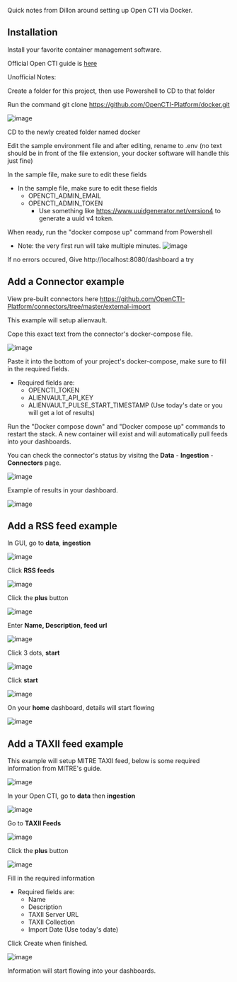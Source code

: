 Quick notes from Dillon around setting up Open CTI via Docker. 

## Installation

Install your favorite container management software. 

Official Open CTI guide is [here](https://docs.opencti.io/latest/deployment/installation/#using-docker1)

Unofficial Notes:

Create a folder for this project, then use Powershell to CD to that folder 

Run the command git clone https://github.com/OpenCTI-Platform/docker.git

![image](https://github.com/24SP-UNO-Capstone/Milestone1/assets/51690971/3e70211f-3a79-480d-8a46-81050d73ca03)

CD to the newly created folder named docker

Edit the sample environment file and after editing, rename to .env   (no text should be in front of the file extension, your docker software will handle this just fine)

In the sample file, make sure to edit these fields

- In the sample file, make sure to edit these fields
  - OPENCTI_ADMIN_EMAIL
  - OPENCTI_ADMIN_TOKEN
    - Use something like https://www.uuidgenerator.net/version4 to generate a uuid v4 token.
   

When ready, run the "docker compose up" command from Powershell 
- Note: the very first run will take multiple minutes. 
![image](https://github.com/24SP-UNO-Capstone/Milestone1/assets/51690971/bf909081-7152-4fdc-9291-2a3d7281b3f3)

If no errors occured, Give http://localhost:8080/dashboard a try 

## Add a Connector example

View pre-built connectors here https://github.com/OpenCTI-Platform/connectors/tree/master/external-import 

This example will setup alienvault. 

Cope this exact text from the connector's docker-compose file. 

![image](https://github.com/24SP-UNO-Capstone/Milestone1/assets/51690971/d5bdafee-55d0-4778-8460-ddedb9dcfce8)

Paste it into the bottom of your project's docker-compose, make sure to fill in the required fields. 
  - Required fields are:
    - OPENCTI_TOKEN
    - ALIENVAULT_API_KEY
    - ALIENVAULT_PULSE_START_TIMESTAMP (Use today's date or you will get a lot of results)

Run the "Docker compose down" and "Docker compose up" commands to restart the stack. A new container will exist and will automatically pull feeds into your dashboards. 

You can check the connector's status by visitng the **Data** - **Ingestion** - **Connectors** page. 

![image](https://github.com/24SP-UNO-Capstone/Milestone1/assets/51690971/eace5448-dc6b-437a-82ad-271129c5f572)

Example of results in your dashboard. 

![image](https://github.com/24SP-UNO-Capstone/Milestone1/assets/51690971/b4dec165-3c33-4dc4-b889-ae2d056694a4)


## Add a RSS feed example

In GUI, go to **data**, **ingestion**

![image](https://github.com/24SP-UNO-Capstone/Milestone1/assets/51690971/22e75353-af93-4b8a-8903-0f766b30b82d)

Click **RSS feeds**

![image](https://github.com/24SP-UNO-Capstone/Milestone1/assets/51690971/8b4b8762-9689-4f5c-9898-dd4294e4fe04)

Click the **plus** button

![image](https://github.com/24SP-UNO-Capstone/Milestone1/assets/51690971/e653abe4-3b0f-4f98-8f6e-efb086184f96)

Enter **Name, Description, feed url**

![image](https://github.com/24SP-UNO-Capstone/Milestone1/assets/51690971/dc037b7c-13a2-42b9-9955-170e1f49e06c)

Click 3 dots, **start** 

![image](https://github.com/24SP-UNO-Capstone/Milestone1/assets/51690971/6c327cb4-7018-4091-b2e7-195f8751dc90)

Click **start**

![image](https://github.com/24SP-UNO-Capstone/Milestone1/assets/51690971/f1809aa9-926d-4072-9802-cd35e89033ec)

On your **home** dashboard, details will start flowing

![image](https://github.com/24SP-UNO-Capstone/Milestone1/assets/51690971/b79ecd0a-5d07-4f09-810e-004d07b3eebd)

## Add a TAXII feed example

This example will setup MITRE TAXII feed, below is some required information from MITRE's guide. 

![image](https://github.com/24SP-UNO-Capstone/Milestone1/assets/51690971/1a741765-c1da-4f9f-83b8-fb26079fa3eb)

In your Open CTI, go to **data** then **ingestion**

![image](https://github.com/24SP-UNO-Capstone/Milestone1/assets/51690971/52e803f4-7492-4c38-b0f3-e75234b6411e)

Go to **TAXII Feeds** 

![image](https://github.com/24SP-UNO-Capstone/Milestone1/assets/51690971/cf23280b-c20b-4185-a01a-675c85147809)

Click the **plus** button

![image](https://github.com/24SP-UNO-Capstone/Milestone1/assets/51690971/8c68eaaa-3614-486b-9708-9eeb3ea5a994)

Fill in the required information 
  - Required fields are:
    - Name
    - Description
    - TAXII Server URL
    - TAXII Collection
    - Import Date (Use today's date)
   
Click Create when finished.

![image](https://github.com/24SP-UNO-Capstone/Milestone1/assets/51690971/ee0dc431-8c94-4bc6-965f-29b2009d22a6)

Information will start flowing into your dashboards. 
